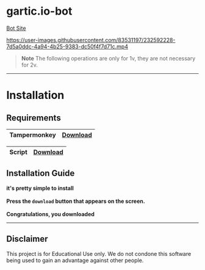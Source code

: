 # gartic.io-bot
[Bot Site](https://anonimbiri.github.io/gartic.io-bot/v2)


https://user-images.githubusercontent.com/83531197/232592228-7d5a0ddc-4a94-4b25-9383-dc50f4f7d71c.mp4

> **Note** The following operations are only for 1v, they are not necessary for 2v.

-----------------------
# Installation
## Requirements 
| Tampermonkey  | [Download](https://www.tampermonkey.net) |
| ----------- | ------- |

| Script        | [Download](https://github.com/anonimbiri/gartic.io-bot/raw/main/script/Gartic%20bot%20control.user.js) |
| ----------- | ------- |

## Installation Guide
**it's pretty simple to install**\
\
**Press the `download` button that appears on the screen.**\
\
**Congratulations, you downloaded**

    


-----------------------
## Disclaimer 
This project is for Educational Use only. We do not condone this software being used to gain an advantage against other people.




